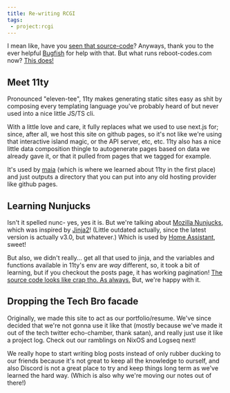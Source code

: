 ```yaml
---
title: Re-writing RCGI
tags: 
 - project:rcgi
---
```


I mean like, have you [seen that source-code](https://github.com/Reboot-Codes/old-rcgi)? Anyways, thank you to the ever helpful [Bugfish](https://github.com/vguttmann) for help with that. But what runs reboot-codes.com now? [This does!](https://github.com/Reboot-Codes/reboot-codes.github.io)

## Meet 11ty

Pronounced "eleven-tee", 11ty makes generating static sites easy as shit by composing every templating language you've probably heard of but never used into a nice little JS/TS cli.

With a little love and care, it fully replaces what we used to use next.js for; since, after all, we host this site on github pages, so it's not like we're using that interactive island magic, or the API server, etc, etc. 11ty also has a nice little data composition thingle to autogenerate pages based on data we already gave it, or that it pulled from pages that we tagged for example.

It's used by [maia](https://maia.crimew.gay/) (which is where we learned about 11ty in the first place) and just outputs a directory that you can put into any old hosting provider like github pages. 

## Learning Nunjucks

Isn't it spelled nunc- yes, yes it is. But we're talking about [Mozilla Nunjucks](https://mozilla.github.io/nunjucks/), which was inspired by [Jinja2](https://jinja.palletsprojects.com/en/2.10.x/)! (Little outdated actually, since the latest version is actually v3.0, but whatever.) Which is used by [Home Assistant](https://www.home-assistant.io), sweet!

But also, we didn't really... get all that used to jinja, and the variables and functions available in 11ty's env are *way* different, so, it took a bit of learning, but if you checkout the posts page, it has working pagination! [The source code looks like crap tho. As always.](https://github.com/Reboot-Codes/new-rcgi/blob/main/src/_includes/components/pagination.njk) But, we're happy with it.

## Dropping the Tech Bro facade

Originally, we made this site to act as our portfolio/resume. We've since decided that we're not gonna use it like that (mostly because we've made it out of the tech twitter echo-chamber, thank satan), and really just use it like a project log. Check out our ramblings on NixOS and Logseq next!

We really hope to start writing blog posts instead of only rubber ducking to our friends because it's not great to keep all the knowledge to ourself, and also Discord is not a great place to try and keep things long term as we've learned the hard way. (Which is also why we're moving our notes out of there!)

